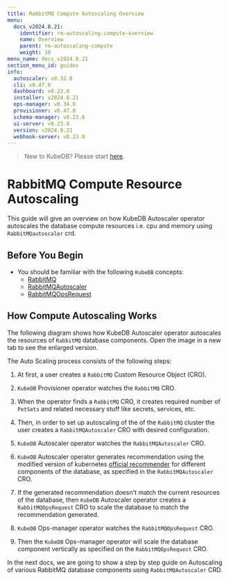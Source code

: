 ```yaml
---
title: RabbitMQ Compute Autoscaling Overview
menu:
  docs_v2024.8.21:
    identifier: rm-autoscaling-compute-overview
    name: Overview
    parent: rm-autoscaling-compute
    weight: 10
menu_name: docs_v2024.8.21
section_menu_id: guides
info:
  autoscaler: v0.32.0
  cli: v0.47.0
  dashboard: v0.23.0
  installer: v2024.8.21
  ops-manager: v0.34.0
  provisioner: v0.47.0
  schema-manager: v0.23.0
  ui-server: v0.23.0
  version: v2024.8.21
  webhook-server: v0.23.0
---
```


> New to KubeDB? Please start [here](/docs/v2024.8.21/README).

# RabbitMQ Compute Resource Autoscaling

This guide will give an overview on how KubeDB Autoscaler operator autoscales the database compute resources i.e. cpu and memory using `RabbitMQautoscaler` crd.

## Before You Begin

- You should be familiar with the following `KubeDB` concepts:
  - [RabbitMQ](/docs/v2024.8.21/guides/rabbitmq/concepts/rabbitmq)
  - [RabbitMQAutoscaler](/docs/v2024.8.21/guides/rabbitmq/concepts/autoscaler)
  - [RabbitMQOpsRequest](/docs/v2024.8.21/guides/rabbitmq/concepts/opsrequest)

## How Compute Autoscaling Works

The following diagram shows how KubeDB Autoscaler operator autoscales the resources of `RabbitMQ` database components. Open the image in a new tab to see the enlarged version.


The Auto Scaling process consists of the following steps:

1. At first, a user creates a `RabbitMQ` Custom Resource Object (CRO).

2. `KubeDB` Provisioner  operator watches the `RabbitMQ` CRO.

3. When the operator finds a `RabbitMQ` CRO, it creates required number of `PetSets` and related necessary stuff like secrets, services, etc.

4. Then, in order to set up autoscaling of the of the `RabbitMQ` cluster the user creates a `RabbitMQAutoscaler` CRO with desired configuration.

5. `KubeDB` Autoscaler operator watches the `RabbitMQAutoscaler` CRO.

6. `KubeDB` Autoscaler operator generates recommendation using the modified version of kubernetes [official recommender](https://github.com/kubernetes/autoscaler/tree/master/vertical-pod-autoscaler/pkg/recommender) for different components of the database, as specified in the `RabbitMQAutoscaler` CRO.

7. If the generated recommendation doesn't match the current resources of the database, then `KubeDB` Autoscaler operator creates a `RabbitMQOpsRequest` CRO to scale the database to match the recommendation generated.

8. `KubeDB` Ops-manager operator watches the `RabbitMQOpsRequest` CRO.

9. Then the `KubeDB` Ops-manager operator will scale the database component vertically as specified on the `RabbitMQOpsRequest` CRO.

In the next docs, we are going to show a step by step guide on Autoscaling of various RabbitMQ database components using `RabbitMQAutoscaler` CRD.
